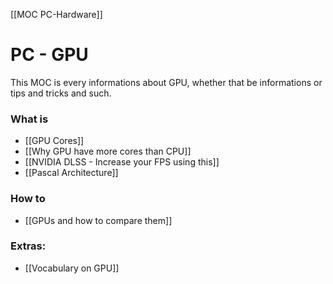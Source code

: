 [[MOC PC-Hardware]]

# PC - GPU
This MOC is every informations about GPU, whether that be informations or tips and tricks and such.

### What is
- [[GPU Cores]]
- [[Why GPU have more cores than CPU]]
- [[NVIDIA DLSS - Increase your FPS using this]]
- [[Pascal Architecture]]

### How to
- [[GPUs and how to compare them]]


### Extras: 
- [[Vocabulary on GPU]]
